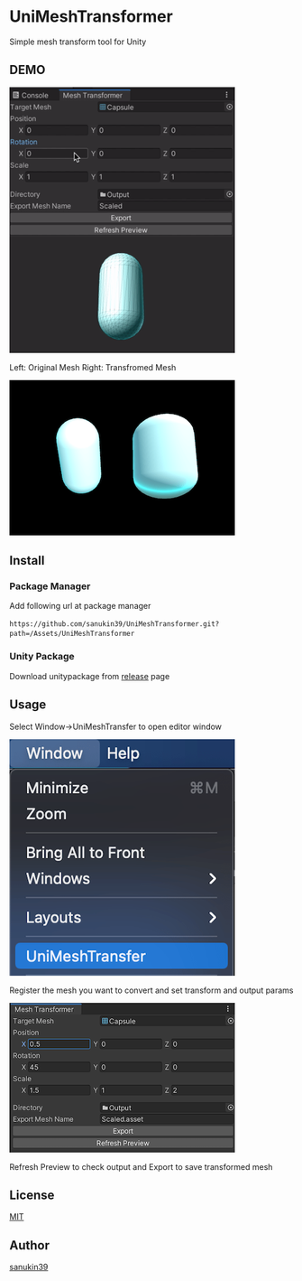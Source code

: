 # UniMeshTransformer
Simple mesh transform tool for Unity

## DEMO
![demo](https://github.com/sanukin39/UniMeshTransformer/blob/master/images/demo.gif)

Left: Original Mesh Right: Transfromed Mesh

![compare](https://github.com/sanukin39/UniMeshTransformer/blob/master/images/transformed.png)

## Install
### Package Manager
Add following url at package manager

`https://github.com/sanukin39/UniMeshTransformer.git?path=/Assets/UniMeshTransformer`

### Unity Package
Download unitypackage from [release](https://github.com/sanukin39/UniMeshTransformer/releases/tag/1.0.2) page

## Usage
Select Window->UniMeshTransfer to open editor window

![menu](https://github.com/sanukin39/UniMeshTransformer/blob/master/images/menu.png)

Register the mesh you want to convert and set transform and output params

![menu](https://github.com/sanukin39/UniMeshTransformer/blob/master/images/window.png)

Refresh Preview to check output and Export to save transformed mesh

## License
[MIT](https://github.com/sanukin39/UniMeshTransformer/blob/master/LICENSE)

## Author
[sanukin39](https://github.com/sanukin39)
